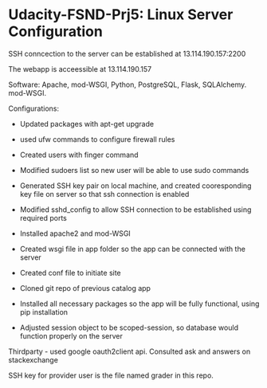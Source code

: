 # Udacity-FSND-Prj5: Linux Server Configuration

SSH conncection to the server can be established at 13.114.190.157:2200

The webapp is acceessible at 13.114.190.157

Software: Apache, mod-WSGI, Python, PostgreSQL, Flask, SQLAlchemy. mod-WSGI.

Configurations:

- Updated packages with apt-get upgrade

- used ufw commands to configure firewall rules

- Created users with finger command

- Modified sudoers list so new user will be able to use sudo commands

- Generated SSH key pair on local machine, and created cooresponding key file on server so that ssh connection is enabled

- Modified sshd_config to allow SSH connection to be established using required ports

- Installed apache2 and mod-WSGI

- Created wsgi file in app folder so the app can be connected with the server

- Created conf file to initiate site

- Cloned git repo of previous catalog app

- Installed all necessary packages so the app will be fully functional, using pip installation

- Adjusted session object to be scoped-session, so database would function properly on the server

Thirdparty - used google oauth2client api. Consulted ask and answers on stackexchange

SSH key for provider user is the file named grader in this repo.
